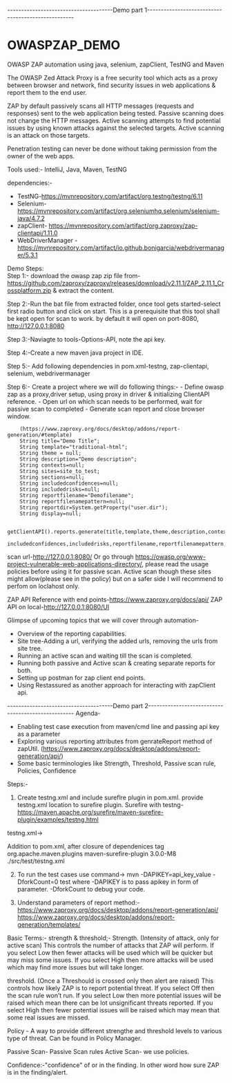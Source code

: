 --------------------------------------Demo part 1---------------------------------------------------

# OWASPZAP_DEMO
OWASP ZAP automation using java, selenium, zapClient, TestNG and Maven



The OWASP Zed Attack Proxy is a free security tool 
which acts as a proxy between browser and network, find security issues in web applications 
& report them to the end user.

ZAP by default passively scans all HTTP messages (requests and responses) sent to the web application being tested. 
Passive scanning does not change the HTTP messages.
Active scanning attempts to find potential issues by using known attacks against the selected targets. 
Active scanning is an attack on those targets.

Penetration testing can never be done without taking permission from the owner of the web apps. 

Tools used:- IntelliJ, Java, Maven, TestNG
 
 dependencies:-
* TestNG-https://mvnrepository.com/artifact/org.testng/testng/6.11
* Selenium-https://mvnrepository.com/artifact/org.seleniumhq.selenium/selenium-java/4.7.2
* zapClient- https://mvnrepository.com/artifact/org.zaproxy/zap-clientapi/1.11.0
* WebDriverManager - https://mvnrepository.com/artifact/io.github.bonigarcia/webdrivermanager/5.3.1

Demo Steps:  
 Step 1:- download the owasp zap zip file from-https://github.com/zaproxy/zaproxy/releases/download/v2.11.1/ZAP_2.11.1_Crossplatform.zip
 & extract the content.
 
 Step 2:-Run the bat file from extracted folder, 
 once tool gets started-select first radio button and click on start. 
 This is a prerequisite that this tool shall be kept open for scan to work.
 by default it will open on port-8080, http://127.0.0.1:8080
 
 Step 3:-Naviagte to tools-Options-API, note the api key.
 
 Step 4:-Create a new maven java project in IDE.
 
 Step 5:- Add following dependencies in pom.xml-testng, zap-clientapi, selenium, webdrivermanager
 
 Step 6:- Create a project where we will do following things:-
			- Define owasp zap as a proxy,driver setup, using proxy in driver & initializing ClientAPI reference.
			- Open url on which scan needs to be performed, wait for passive scan to completed
			- Generate scan report and close browser window. 
			
		(https://www.zaproxy.org/docs/desktop/addons/report-generation/#template)
		String title="Demo Title";
        String template="traditional-html";
        String theme = null;
        String description="Demo description";
        String contexts=null;
        String sites=site_to_test;
        String sections=null;
        String includedconfidences=null;
        String includedrisks=null;
        String reportfilename="Demofilename";
        String reportfilenamepattern=null;
        String reportdir=System.getProperty("user.dir");
        String display=null;
		
		getClientAPI().reports.generate(title,template,theme,description,contexts,sites,sections,
                    includedconfidences,includedrisks,reportfilename,reportfilenamepattern,reportdir,display);
		
		
scan url-http://127.0.0.1:8080/
Or go through https://owasp.org/www-project-vulnerable-web-applications-directory/, please read the usage policies before using it for passive scan. Active scan though these sites might allow(please see in the policy) but on a safer side I will recommend to perfom on loclahost only.		
		

ZAP API Reference with end points-https://www.zaproxy.org/docs/api/
ZAP API on local-http://127.0.0.1:8080/UI		
		
		
Glimpse of upcoming topics that we will cover through automation-
- Overview of the reporting capabilities. 
- Site tree-Adding a url, verifying the added urls, removing the urls from site tree.
- Running an active scan and waiting till the scan is completed.
- Running both passive and Active scan & creating separate reports for both.
- Setting up postman for zap client end points.
- Using Restassured as another approach for interacting with zapClient api.
		


--------------------------------------Demo part 2---------------------------------------------------
Agenda-
- Enabling test case execution from maven/cmd line and passing api key as a parameter
- Exploring various reporting attributes from genrateReport method of zapUtil. (https://www.zaproxy.org/docs/desktop/addons/report-generation/api/)
- Some basic terminologies like Strength, Threshold, Passive scan rule, Policies, Confidence


Steps:-
1. Create testng.xml and include sureflre plugin in pom.xml. provide testng.xml location to surefire plugin.
   Surefire with testng-https://maven.apache.org/surefire/maven-surefire-plugin/examples/testng.html

testng.xml->
<?xml version="1.0" encoding="UTF-8"?>
<!DOCTYPE suite SYSTEM "http://testng.org/testng-1.0.dtd">
<suite name="Practice Suite">
    <test name="Test Basics 1">
        <classes>
            <class name="ZapTest"/>
        </classes>
    </test> <!-- Test -->
</suite> <!-- Suite -->


Addition to pom.xml,  after closure of dependenices tag
<build>
<pluginManagement>
<plugins>
<plugin>
<groupId>org.apache.maven.plugins</groupId>
<artifactId>maven-surefire-plugin</artifactId>
<version>3.0.0-M8</version>
<configuration>
<suiteXmlFiles>
<suiteXmlFile>./src/test/testng.xml</suiteXmlFile>
</suiteXmlFiles>
</configuration>
</plugin>
</plugins>
</pluginManagement>
</build>

2.	To run the test cases use command->
      mvn -DAPIKEY=api_key_value -DforkCount=0 test
      where
      -DAPIKEY is to pass apikey in form of parameter.
      -DforkCount to debug your code.

3. Understand parameters of report method:-
   https://www.zaproxy.org/docs/desktop/addons/report-generation/api/
   https://www.zaproxy.org/docs/desktop/addons/report-generation/templates/

Basic Terms:-
strength & threshold;-
Strength. (Intensity of attack, only for active scan)
This controls the number of attacks that ZAP will perform.
If you select Low then fewer attacks will be used which will be quicker but may miss some issues.
If you select High then more attacks will be used which may find more issues but will take longer.

threshold. (Once a Threshould is crossed only then alert are raised)
This controls how likely ZAP is to report potential threat.
If you select Off then the scan rule won’t run.
If you select Low then more potential issues will be raised which mean there can be lot unsignificant threats reported.
If you select High then fewer potential issues will be raised which may mean that some real issues are missed.

Policy - A way to provide different strengthe and threshold levels to various type of threat.
Can be found in Policy Manager.

Passive Scan- Passive Scan rules
Active Scan- we use policies.

Confidence:-"confidence" of or in the finding. In other word how sure ZAP is in the finding/alert.
